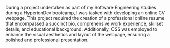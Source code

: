 During a project undertaken as part of my Software Engineering studies during a HyperionDev bootcamp, I was tasked with developing an online CV webpage. This project required the creation of a professional online resume that encompassed a succinct bio, comprehensive work experience, skillset details, and educational background. Additionally, CSS was employed to enhance the visual aesthetics and layout of the webpage, ensuring a polished and professional presentation.
